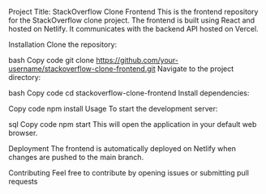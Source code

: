 
Project Title: StackOverflow Clone Frontend
This is the frontend repository for the StackOverflow clone project. The frontend is built using React and hosted on Netlify. It communicates with the backend API hosted on Vercel.

Installation
Clone the repository:

bash
Copy code
git clone https://github.com/your-username/stackoverflow-clone-frontend.git
Navigate to the project directory:

bash
Copy code
cd stackoverflow-clone-frontend
Install dependencies:

Copy code
npm install
Usage
To start the development server:

sql
Copy code
npm start
This will open the application in your default web browser.

Deployment
The frontend is automatically deployed on Netlify when changes are pushed to the main branch.

Contributing
Feel free to contribute by opening issues or submitting pull requests
